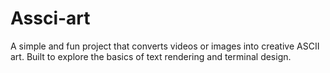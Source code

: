 # Assci-art
A simple and fun project that converts videos or images into creative ASCII art. Built to explore the basics of text rendering and terminal design.
